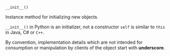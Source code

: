 `__init__()`

Instance method for initializing new objects.


`__init__()` in Python is an initializer, not a constructor
`self` is similar to `this` in Java, C# or `C++`.


By convention, implementation details which are not intended for consumption or manipulation by clients of the object start with **underscore**.
